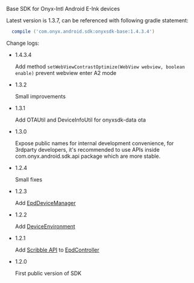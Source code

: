 Base SDK for Onyx-Intl Android E-Ink devices

Latest version is 1.3.7, can be referenced with following gradle statement:
```gradle
  compile ('com.onyx.android.sdk:onyxsdk-base:1.4.3.4')
```

Change logs:
* 1.4.3.4

  Add method `setWebViewContrastOptimize(WebView webview, boolean enable)` prevent webview enter A2 mode
* 1.3.2

    Small improvements
* 1.3.1
    
    Add OTAUtil and DeviceInfoUtil for onyxsdk-data ota
* 1.3.0

    Expose public names for internal development convenience, for 3rdparty developers, it's recommended to use APIs inside com.onyx.android.sdk.api package which are more stable.
* 1.2.4

    Small fixes
* 1.2.3

    Add [EpdDeviceManager](./EpdDeviceManager.md)
* 1.2.2

    Add [DeviceEnvironment](./DeviceEnvironment.md)
* 1.2.1

    Add [Scribble API](./Scribble-API.md) to [EpdController](./EpdController.md)

* 1.2.0

    First public version of SDK